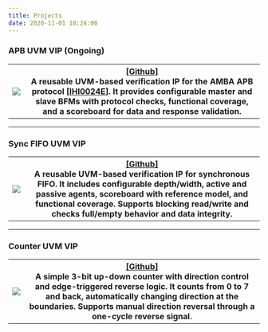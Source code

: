 ```yaml
---
title: Projects
date: 2020-11-01 18:24:00
---
```


### APB UVM VIP (Ongoing)

<div
    class = "projectBox">
  <table>
    <tr>
      <th
        class = "imageColumn">
            <img src = "APB.png"
            class = "projectImg">
          </a>
      </th>
      <th class="textColumn">
        <div class="myLink">
          <a href="https://github.com/PKhuang-TW/pkhuang_apb_vip" target="_blank">[Github]</a>
        </div>
        <div class="description">
          A reusable UVM-based verification IP for the AMBA APB protocol [<a href="https://developer.arm.com/documentation/ihi0024/e/" target="_blank">IHI0024E</a>]. It provides configurable <strong>master and slave BFMs</strong> with protocol checks, functional coverage, and a scoreboard for data and response validation.
        </div>
      </th>
    </tr>
  </table>
</div>

---



### Sync FIFO UVM VIP

<div
    class = "projectBox">
  <table>
    <tr>
      <th
        class = "imageColumn">
            <img src = "SyncFIFO.png"
            class = "projectImg">
          </a>
      </th>
      <th class="textColumn">
        <div class="myLink">
          <a href="https://github.com/PKhuang-TW/pkhuang_sync_fifo_vip" target="_blank">[Github]</a>
        </div>
        <div class="description">
          A reusable UVM-based verification IP for synchronous FIFO. It includes configurable depth/width,
          <strong>active and passive agents, scoreboard with reference model, and functional coverage</strong>.
          Supports blocking read/write and checks full/empty behavior and data integrity.
        </div>
      </th>
    </tr>
  </table>
</div>

---

### Counter UVM VIP
<div
    class = "projectBox">
  <table>
    <tr>
      <th
        class = "imageColumn">
            <img src = "counter.png"
            class = "projectImg">
          </a>
      </th>
      <th class="textColumn">
        <div class="myLink">
          <a href="https://github.com/PKhuang-TW/pkhuang_up_down_counter_vip" target="_blank">[Github]</a>
        </div>
        <div class="description">
          A simple 3-bit up-down counter with direction control and edge-triggered reverse logic. It counts from 0 to 7 and back, automatically changing direction at the boundaries. Supports manual direction reversal through a one-cycle reverse signal.
        </div>
      </th>
    </tr>
  </table>
</div>

<!-- ---
### [Multi-Style Semantic Style Transfer](/MultiStyleNST/)

<div
    class = "projectBox">
  <table>
    <tr>
      <th
        class = "imageColumn">
            <img src = "MultiStyleNST.png"
            class = "projectImg">
          </a>
      </th>
      <th
        class = "textColumn">
            This project is aimed to transfer different semantic objects in one image into different styles. We use pretrained semantic segmentation model (DeepLab-V3) to get the foregound and backgound region, and apply style transfer on different style for each region. In addition to style loss and content loss in traditional neural style transfer, we futher add style-blending loss and total variance loss to make the result more harmony when blending very different style. Also, we provide custom control of blending effect. 
      </th>
    </tr>
  </table>
</div>

---

### [Enchanter](/Enchanter/)

<div
    class = "projectBox">
  <table>
    <tr>
      <th
        class = "imageColumn">
            <img src = "Enchanter.png" width="800"
            class = "projectImg">
          </a>
      </th>
      <th
        class = "textColumn">
            This is a <b>Multiplayer VR Game</b> with <b>Gesture Recognition</b>. Players fight against each other by casting magic spells drew by their VR controller. Enchanter is developed on HTC VIVE, and <a href="https://www.photonengine.com/zh-TW/Photon">Photon</a> is used to synchronize the connection. A CNN model is trained to recognize gestures, with five spell symbols and one noise category. We have designed a total of nine skills, each of which has its own characteristics. Players can choose five corresponding spell symbols in the lobby. In addition, in order to prevent dizziness when the player moves in the game, we narrowed the field of view when the user turns his head or moves in the game.
      </th>
    </tr>
  </table>
</div>

---

### [Love is in the Air](https://bldpiqo.wixsite.com/ucidgroup1)

<div
    class = "projectBox">
  <table>
    <tr>
      <th
        class = "imageColumn">
            <img src = "Love-is-in-the-Air.jpg"
            class = "projectImg">
          </a>
      </th>
      <th
        class = "textColumn">
            Couples tend to meetup regularly to maintain the relationship, and to keep in touch. Some of them might be disappointed by the distance or meetup frequency. We’d like to build the network to support these relationships, make them feel secure in the relationship. We conduct an interview and build up an affinity wall to narrow down to several key findings. A <b>Mouse</b> for couples is our design solution after creating personas. Finally, an usability test is conducted to evaluate our system.
      </th>
    </tr>
  </table>
</div>

---

### [Music Box](/MusicBox/)

<div
    class = "projectBox">
  <table>
    <tr>
      <th
        class = "imageColumn">
        <img src = "MusicBox.jpg"
            class = "projectImg">
      </th>
      <th
        class = "textColumn">
            This is a <b>Self-Made Music Box</b> built with Arduino. Music will be read through SD module (LC-SD) and output by a 8-Ohm 2W speaker. Buttons on the box supports <b>Play/Stop, Next/Previous</b> LCD was prepared to show music name. However, the LCD module doesn't support Traditional Chinese output, so the LCD was not implemented in this project finally.
      </th>
    </tr>
  </table>
</div>

---


### [CoinForest](/CoinForest/)
<div
    class = "projectBox">
  <table>
    <tr>
      <th
        class = "imageColumn">
        <img src = "CoinForest.png"
            class = "projectImg">
      </th>
      <th
        class = "textColumn">
            This is a <b>PC Game</b> built by Unity 3D. There are 10 coins in the world, player can either play again or exit after collecting all the coins. <I>Due to the computer performance is not very good, the recorded video is a bit lag, but there is no such phenomenon when playing.</I>
      </th>
    </tr>
  </table>
</div>


---



### [iRing](/iRing/)

<div
    class = "projectBox">
  <table>
    <tr>
      <th
        class = "imageColumn">
        <img src = "iRing.jpg"
            class = "projectImg">
      </th>
      <th
        class = "textColumn">
            This is a intelligent ring using <b>Infrared Reflection</b>. 4 IR sensors are attached on the 3D-printed Ring. Data from each sensor were collected in four states and was used to recognize current states in real time. The states are determined by the distance between finger and ring since the result will be different in each situation. Arduino and Python are used to collect data; Processing is used to build the interface.
      </th>
    </tr>
  </table>
</div>


---


### [HappyDancing](/HappyDancing/)
<div
    class = "projectBox">
  <table>
    <tr>
      <th
        class = "imageColumn">
        <img src = "HappyDancing.png"
            class = "projectImg">
      </th>
      <th
        class = "textColumn">
            Two AR character are assigned to two QR codes in this project, and will dance to each other while they meet in AR world. Dancing animation and music will begin when they start dancing.
      </th>
    </tr>
  </table>
</div> -->